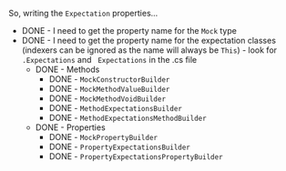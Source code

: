 So, writing the `Expectation` properties...

* DONE - I need to get the property name for the `Mock` type
* DONE - I need to get the property name for the expectation classes (indexers can be ignored as the name will always be `This`) - look for `.Expectations` and ` Expectations` in the .cs file
    * DONE - Methods
        * DONE - `MockConstructorBuilder`
        * DONE - `MockMethodValueBuilder`
        * DONE - `MockMethodVoidBuilder`
        * DONE - `MethodExpectationsBuilder`
        * DONE - `MethodExpectationsMethodBuilder`
    * DONE - Properties
        * DONE - `MockPropertyBuilder`
        * DONE - `PropertyExpectationsBuilder`
        * DONE - `PropertyExpectationsPropertyBuilder`